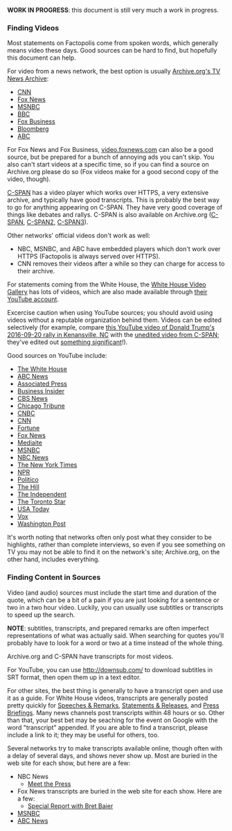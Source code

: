 **WORK IN PROGRESS**: this document is still very much a work in progress.

### Finding Videos

Most statements on Factopolis come from spoken words, which generally means video these days. Good sources can be hard to find, but hopefully this document can help.

For video from a news network, the best option is usually [Archive.org's TV News Archive](https://archive.org/details/tv):

* [CNN](https://archive.org/details/TV-CNNW?sort=-date)
* [Fox News](https://archive.org/details/TV-FOXNEWSW?sort=-date)
* [MSNBC](https://archive.org/details/TV-MSNBCW?sort=-date)
* [BBC](https://archive.org/details/TV-BBCNEWS?sort=-date)
* [Fox Business](https://archive.org/details/TV-FBC?sort=-date)
* [Bloomberg](https://archive.org/details/TV-BLOOMBERG?sort=-date)
* [ABC](https://archive.org/details/TV-WJLA?sort=-date)

For Fox News and Fox Business, [video.foxnews.com](http://video.foxnews.com/) can also be a good source, but be prepared for a bunch of annoying ads you can't skip. You also can't start videos at a specific time, so if you can find a source on Archive.org please do so (Fox videos make for a good second copy of the video, though).

[C-SPAN](https://www.c-span.org/) has a video player which works over HTTPS, a very extensive archive, and typically have good transcripts. This is probably the best way to go for anything appearing on C-SPAN. They have very good coverage of things like debates and rallys. C-SPAN is also available on Archive.org ([C-SPAN](https://archive.org/details/TV-CSPAN), [C-SPAN2](https://archive.org/details/TV-CSPAN2), [C-SPAN3](https://archive.org/details/TV-CSPAN3)).

Other networks' official videos don't work as well:

* NBC, MSNBC, and ABC have embedded players which don't work over HTTPS (Factopolis is always served over HTTPS).
* CNN removes their videos after a while so they can charge for access to their archive.

For statements coming from the White House, the [White House Video Gallery](https://www.whitehouse.gov/featured-videos) has lots of videos, which are also made available through [their YouTube account](https://www.youtube.com/user/whitehouse).

Excercise caution when using YouTube sources; you should avoid using videos without a reputable organization behind them. Videos can be edited selectively (for example, compare [this YouTube video of Donald Trump's 2016-09-20 rally in Kenansville, NC](https://youtu.be/8ZADcyBDZSw?t=2396) with the [unedited video from C-SPAN](https://www.c-span.org/video/?415591-1&start=2384); they've edited out [something significant](/person/donald-trump/2016-09-20/)!).

Good sources on YouTube include:

* [The White House](https://www.youtube.com/user/whitehouse)
* [ABC News](https://www.youtube.com/user/ABCNews)
* [Associated Press](https://www.youtube.com/user/AssociatedPress)
* [Business Insider](https://www.youtube.com/user/businessinsider)
* [CBS News](https://www.youtube.com/user/CBSNewsOnline)
* [Chicago Tribune](https://www.youtube.com/user/ChicagoTribune)
* [CNBC](https://www.youtube.com/user/cnbc)
* [CNN](https://www.youtube.com/user/CNN)
* [Fortune](https://www.youtube.com/user/FortuneMagazineVideo)
* [Fox News](https://www.youtube.com/user/FoxNewsChannel)
* [Mediaite](https://www.youtube.com/user/Mediaite)
* [MSNBC](https://www.youtube.com/user/msnbcleanforward)
* [NBC News](https://www.youtube.com/user/NBCNews)
* [The New York Times](https://www.youtube.com/user/TheNewYorkTimes)
* [NPR](https://www.youtube.com/user/npr)
* [Politico](https://www.youtube.com/user/thepolitico)
* [The Hill](https://www.youtube.com/user/thehilldotcom)
* [The Independent](https://www.youtube.com/user/theindependent)
* [The Toronto Star](https://www.youtube.com/user/TorontoStar)
* [USA Today](https://www.youtube.com/user/USATODAY)
* [Vox](https://www.youtube.com/user/voxdotcom)
* [Washington Post](https://www.youtube.com/user/WashingtonPost)

It's worth noting that networks often only post what they consider to be highlights, rather than complete interviews, so even if you see something on TV you may not be able to find it on the network's site; Archive.org, on the other hand, includes everything.

### Finding Content in Sources

Video (and audio) sources must include the start time and duration of the quote, which can be a bit of a pain if you are just looking for a sentence or two in a two hour video. Luckily, you can usually use subtitles or transcripts to speed up the search.

**NOTE**: subtitles, transcripts, and prepared remarks are often imperfect representations of what was actually said. When searching for quotes you'll probably have to look for a word or two at a time instead of the whole thing.

Archive.org and C-SPAN have transcripts for most videos.

For YouTube, you can use http://downsub.com/ to download subtitles in SRT format, then open them up in a text editor.

For other sites, the best thing is generally to have a transcript open and use it as a guide. For White House videos, transcripts are generally posted pretty quickly for [Speeches & Remarks](https://www.whitehouse.gov/briefing-room/speeches-and-remarks), [Statements & Releases](https://www.whitehouse.gov/briefing-room/statements-and-releases), and [Press Briefings](https://www.whitehouse.gov/briefing-room/press-briefings). Many news channels post transcripts within 48 hours or so. Other than that, your best bet may be seaching for the event on Google with the word "transcript" appended. If you are able to find a transcript, please include a link to it; they may be useful for others, too.

Several networks try to make transcripts available online, though often with a delay of several days, and shows never show up. Most are buried in the web site for each show, but here are a few:

* NBC News
  * [Meet the Press](https://www.nbcnews.com/meet-the-press/meet-press-transcripts-n51976)
* Fox News transcripts are buried in the web site for each show. Here are a few:
  * [Special Report with Bret Baier](http://www.foxnews.com/on-air/special-report-bret-baier/transcripts)
* [MSNBC](http://www.msnbc.com/transcripts)
* [ABC News](http://abcnews.go.com/Technology/story?id=769462)
